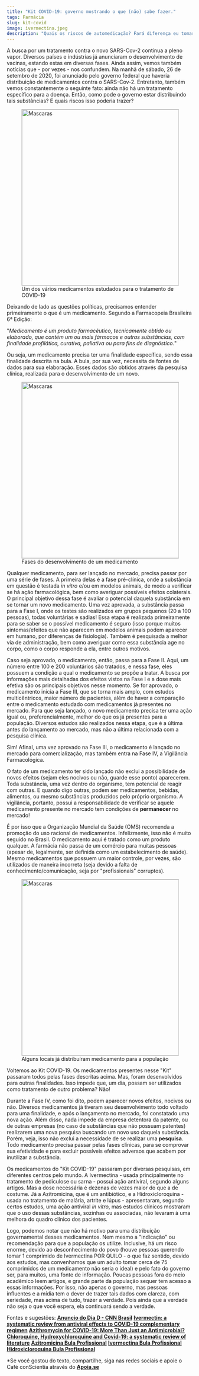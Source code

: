 ```yaml
---
title: "Kit COVID-19: governo mostrando o que (não) sabe fazer."
tags: Farmácia
slug: kit-covid
image: ivermectina.jpeg
description: "Quais os riscos de automedicação? Fará diferença eu tomar um ou outro medicamento?"
---
```


​A busca por um tratamento contra o novo SARS-Cov-2 continua a pleno vapor. Diversos países e indústrias já anunciaram o desenvolvimento de vacinas, estando estas em diversas fases. Ainda assim, vemos também notícias que - por vezes - nos confundem. Na manhã de sábado, 26 de setembro de 2020, foi anunciado pelo governo federal que haveria distribuição de medicamentos contra o SARS-Cov-2. Entretanto, também vemos constantemente o seguinte fato: ainda não há um tratamento específico para a doença. Então, como pode o governo estar distribuindo tais substâncias? E quais riscos isso poderia trazer?

<figure class="extend">
    <img src="{{ 'hidroxicloroquina.jpg' | media(page) }}" width="752" height="475" alt="Mascaras" style="border: 1px solid #BBB" />
    <figcaption>Um dos vários medicamentos estudados para o tratamento de COVID-19</figcaption>
</figure>

​Deixando de lado as questões políticas, precisamos entender primeiramente o que é um medicamento. Segundo a Farmacopeia Brasileira 6ª Edição:

​"*Medicamento é um produto farmacêutico,  tecnicamente obtido ou elaborado, que contém um ou mais fármacos e outras substâncias, com finalidade profilática, curativa, paliativa ou para fins de diagnóstico.*"

​Ou seja, um medicamento precisa ter uma finalidade específica, sendo essa finalidade descrita na bula. A bula, por sua vez, necessita de fontes de dados para sua elaboração. Esses dados são obtidos através da pesquisa clínica, realizada para o desenvolvimento de um novo.

<figure class="extend">
    <img src="{{ 'fasesclinicas.jpg' | media(page) }}" width="752" height="475" alt="Mascaras" style="border: 1px solid #BBB" />
    <figcaption>Fases do desenvolvimento de um medicamento</figcaption>
</figure>

​Qualquer medicamento, para ser lançado no mercado, precisa passar por uma série de fases. A primeira delas é a fase pré-clínica, onde a substância em questão é testada *in vitro* e/ou em modelos animais, de modo a verificar se há ação farmacológica, bem como averiguar possíveis efeitos colaterais. O principal objetivo dessa fase é avaliar o potencial daquela substância em se tornar um novo medicamento. Uma vez aprovada, a substância passa para a Fase I, onde os testes são realizados em grupos pequenos (20 a 100 pessoas), todas voluntárias e sadias! Essa etapa é realizada primeiramente para se saber se o possível medicamento é seguro (isso porque muitos sintomas/efeitos que não aparecem em modelos animais podem aparecer em humano, por diferenças de fisiologia). Também é pesquisada a melhor via de administração, bem como averiguar como essa substância age no corpo, como o corpo responde a ela, entre outros motivos.

​Caso seja aprovado, o medicamento, então, passa para a Fase II. Aqui, um número entre 100 e 200 voluntários são tratados, e nessa fase, eles possuem a condição a qual o medicamento se propõe a tratar. A busca por informações mais detalhadas dos efeitos vistos na Fase I e a dose mais efetiva são os principais objetivos nesse momento. Se for aprovado, o medicamento inicia a Fase III, que se torna mais amplo, com estudos multicêntricos, maior número de pacientes, além de haver a comparação entre o medicamento estudado com medicamentos já presentes no mercado. Para que seja lançado, o novo medicamento precisa ter uma ação igual ou, preferencialmente, melhor do que os já presentes para a população. Diversos estudos são realizados nessa etapa, que é a última antes do lançamento ao mercado, mas não a última relacionada com a pesquisa clínica.

​Sim! Afinal, uma vez aprovado na Fase III, o medicamento é lançado no mercado para comercialização, mas também entra na Fase IV, a Vigilância Farmacológica. 

​O fato de um medicamento ter sido lançado não exclui a possibilidade de novos efeitos (sejam eles nocivos ou não, guarde esse ponto) aparecerem. Toda substância, uma vez dentro do organismo, tem potencial de reagir com outras. E quando digo outras, podem ser medicamentos, bebidas, alimentos, ou mesmo substâncias produzidos pelo próprio organismo. A vigilância, portanto, possui a responsabilidade de verificar se aquele medicamento presente no mercado tem condições de **permanecer** no mercado!

​É por isso que a Organização Mundial da Saúde (OMS) recomenda a promoção do uso racional de medicamentos. Infelizmente, isso não é muito seguido no Brasil. O medicamento aqui é tratado como um produto qualquer. A farmácia não passa de um comércio para muitas pessoas (apesar de, legalmente, ser definida como um estabelecimento de saúde). Mesmo medicamentos que possuem um maior controle, por vezes, são utilizados de maneira incorreta (seja devido a falta de conhecimento/comunicação, seja por "profissionais" corruptos).

<figure class="extend">
    <img src="{{ 'kit-covid.jpeg' | media(page) }}" width="752" height="475" alt="Mascaras" style="border: 1px solid #BBB" />
    <figcaption>Alguns locais já distribuíram medicamento para a população</figcaption>
</figure>

​Voltemos ao Kit COVID-19. Os medicamentos presentes nesse "Kit" passaram todos pelas fases descritas acima. Mas, foram desenvolvidos para outras finalidades. Isso impede que, um dia, possam ser utilizados como tratamento de outro problema? Não!

​Durante a Fase IV, como foi dito, podem aparecer novos efeitos, nocivos ou não. Diversos medicamentos já tiveram seu desenvolvimento todo voltado para uma finalidade, e após o lançamento no mercado, foi constatado uma nova ação. Além disso, nada impede da empresa detentora da patente, ou de outras empresas (no caso de substâncias que não possuam patentes) realizarem uma nova pesquisa buscando um novo uso daquela substância. Porém, veja, isso não exclui a necessidade de se realizar uma **pesquisa**. Todo medicamento precisa passar pelas fases clínicas, para se comprovar sua efetividade e para excluir possíveis efeitos adversos que acabem por inutilizar a substância.

​Os medicamentos do "Kit COVID-19" passaram por diversas pesquisas, em diferentes centros pelo mundo. A Ivermectina - usada principalmente no tratamento de pediculose ou sarna - possui ação antiviral, segundo alguns artigos. Mas a dose necessária é dezenas de vezes maior do que a de costume. Já a Azitromicina, que é um antibiótico, e a Hidroxicloroquina - usada no tratamento de malária, artrite e lúpus - apresentaram, segundo certos estudos, uma ação antiviral *in vitro*, mas estudos clínicos mostraram que o uso dessas substâncias, sozinhas ou associadas, não levaram à uma melhora do quadro clínico dos pacientes.

​Logo, podemos notar que não há motivo para uma distribuição governamental desses medicamentos. Nem mesmo a "indicação" ou recomendação para que a população os utilize. Inclusive, há um risco enorme, devido ao desconhecimento do povo (houve pessoas querendo tomar 1 comprimido de Ivermectina POR QUILO - o que faz sentido, devido aos estudos, mas convenhamos que um adulto tomar cerca de 75 comprimidos de um medicamento não seria o ideal) e pelo fato do governo ser, para muitos, uma fonte de informação. Poucas pessoas fora do meio acadêmico leem artigos, e grande parte da população sequer tem acesso a essas informações. Por isso, não apenas o governo, mas pessoas influentes e a mídia tem o dever de trazer tais dados com clareza, com seriedade, mas acima de tudo, trazer a verdade. Pois ainda que a verdade não seja o que você espera, ela continuará sendo a verdade.


Fontes e sugestões:
**[Anuncio do Dia D - CNN Brasil](https://www.cnnbrasil.com.br/politica/2020/09/25/governo-planeja-dia-d-contra-covid-19-com-hidroxicloroquina)**
**[Ivermectin: a systematic review from antiviral effects to COVID-19 complementary regimen](https://www.nature.com/articles/s41429-020-0336-z)**
**[Azithromycin for COVID-19: More Than Just an Antimicrobial?](https://link.springer.com/article/10.1007/s40261-020-00933-3)**
**[Chloroquine, Hydroxychloroquine and Covid-19: a systematic review of literature](https://iajmh.emnuvens.com.br/iajmh/article/view/79)**
**[Azitromicina Bula Profissional](https://www.eurofarma.com.br/wp-content/uploads/2016/09/astro-comprimido-bula-profissional-eurofarma.pdf)**
**[Ivermectina Bula Profissional](https://dam.abbott.com/pt-br/documents/pdfs/nossas-bulas/r/BU_13_Revectina_Profissional_Fevereiro_2018_site.pdf)**
**[Hidroxicloroquina Bula Profissional](http://cdn.remediobarato.com/pdf/8fa097efe38eaddcd687acc4baf90803.pdf)**


*Se você gostou do texto, compartilhe, siga nas redes sociais e apoie o Café conScientia através do **[Apoia.se](https://apoia.se/cafelino)**